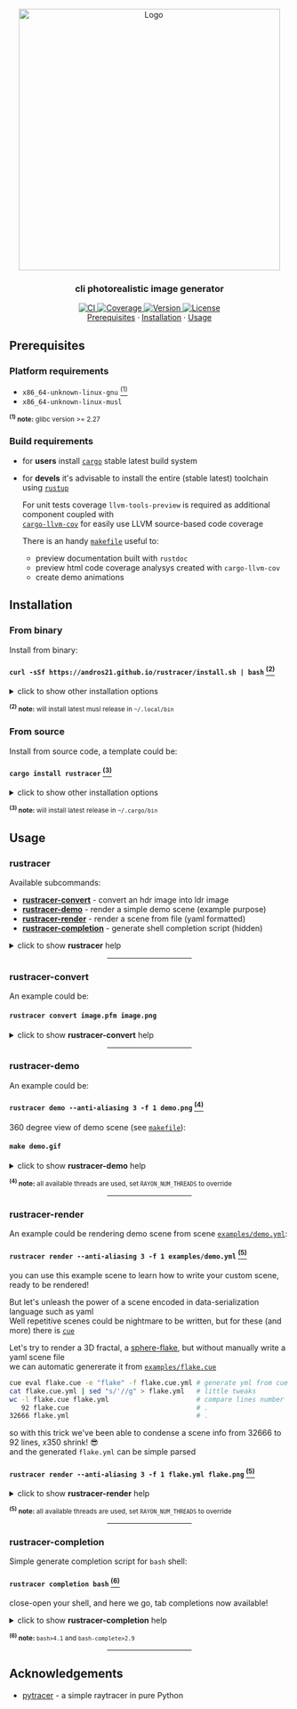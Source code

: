 <!-- PROJECT LOGO -->
<br>
<div align="center">
  <a href="https://github.com/andros21/rustracer">
    <picture>
      <source media="(prefers-color-scheme: dark)" srcset="https://user-images.githubusercontent.com/58751603/176992080-d96e1e43-5309-45cd-968e-76c4ea132dde.png">
      <img src="https://user-images.githubusercontent.com/58751603/176992080-d96e1e43-5309-45cd-968e-76c4ea132dde.png" alt="Logo" width="470">
    </picture>
  </a>
  <h3 style="border-bottom: 0px;">cli photorealistic image generator</h3>
  <a href="https://github.com/andros21/rustracer/actions/workflows/ci.yml">
    <img src="https://img.shields.io/github/workflow/status/andros21/rustracer/CI?style=flat-square&label=ci&logo=github" alt="CI">
  </a>
  <a href="https://github.com/andros21/rustracer/actions/workflows/ci.yml">
    <img src="https://img.shields.io/endpoint?url=https://gist.githubusercontent.com/andros21/0e20cd331d0800e3299298a3868aab7a/raw/rustracer__master.json" alt="Coverage">
  </a>
  <a href="https://github.com/andros21/rustracer/releases">
    <img src="https://img.shields.io/github/v/release/andros21/rustracer?color=orange&&sort=semver&style=flat-square" alt="Version">
  </a>
  <a href="https://github.com/andros21/rustracer/blob/master/LICENSE">
    <img src="https://img.shields.io/github/license/andros21/rustracer?color=blue&style=flat-square" alt="License">
  </a>
  <div align="center">
    <a href="#prerequisites">Prerequisites</a>
    ·
    <a href="#installation">Installation</a>
    ·
    <a href="#usage">Usage</a>
  </div>
</div>

## Prerequisites

### Platform requirements

* `x86_64-unknown-linux-gnu` <a href="#note1"><sup>(1)</sup></a>
* `x86_64-unknown-linux-musl`

<p id="note1"><sub><strong><sup>(1)</sup> note:</strong> glibc version >= 2.27</sub></p>

### Build requirements

* for **users** install [`cargo`](https://github.com/rust-lang/cargo/) stable latest build system

* for **devels** it's advisable to install the entire (stable latest) toolchain using [`rustup`](https://www.rust-lang.org/tools/install)

   For unit tests coverage `llvm-tools-preview` is required as additional component coupled with\
   [`cargo-llvm-cov`](https://github.com/taiki-e/cargo-llvm-cov) for easily use LLVM source-based code coverage

  There is an handy [`makefile`](https://github.com/andros21/rustracer/blob/master/makefile) useful to:
    + preview documentation built with `rustdoc`
    + preview html code coverage analysys created with `cargo-llvm-cov`
    + create demo animations

## Installation

### From binary

Install from binary:

#### `curl -sSf https://andros21.github.io/rustracer/install.sh | bash` <a href="#note2"><sup>(2)</sup></a>

<details>
<summary>click to show other installation options</summary>

```bash
## Install the latest version `gnu` variant in `~/.rustracer/bin`
export PREFIX='~/.rustracer/'
curl -sSf https://andros21.github.io/rustracer/install.sh | bash -s -- gnu

## Install the `0.4.0` version `musl` variant in `~/.rustracer/bin`
export PREFIX='~/.rustracer/'
curl -sSf https://andros21.github.io/rustracer/install.sh | bash -s -- musl 0.4.0
```
</details>

<p id="note2"><sub><strong><sup>(2)</sup> note:</strong> will install latest musl release in <code>~/.local/bin</code></sub></p>

### From source

Install from source code, a template could be:

#### `cargo install rustracer` <a href="#note3"><sup>(3)</sup></a>

<details>
<summary>click to show other installation options</summary>

```bash
## Install the latest version using `Cargo.lock` in `~/.rustracer/bin`
export PREFIX='~/.rustracer/'
cargo install --locked --root $PREFIX rustracer

## Install the `0.4.0` version in `~/.rustracer/bin`
export VER='0.4.0'
export PREFIX='~/.rustracer/'
cargo install --root $PREFIX --version $VER rustracer
```
</details>

<p id="note3"><sub><strong><sup>(3)</sup> note:</strong> will install latest release in <code>~/.cargo/bin</code></sub></p>

## Usage

### rustracer

Available subcommands:

* [**rustracer-convert**](#rustracer-convert) - convert an hdr image into ldr image
* [**rustracer-demo**](#rustracer-demo) - render a simple demo scene (example purpose)
* [**rustracer-render**](#rustracer-render) - render a scene from file (yaml formatted)
* [**rustracer-completion**](#rustracer-completion) - generate shell completion script (hidden)

<details>
<summary>click to show <strong>rustracer</strong> help</summary>

```console
rustracer 0.4.0
cli photorealistic image generator

USAGE:
    rustracer <SUBCOMMAND>

OPTIONS:
    -h, --help       Print help information
    -V, --version    Print version information

SUBCOMMANDS:
    convert    Convert HDR (pfm) image to LDR (ff|png) image
    demo       Render a demo scene (hard-coded in main)
    render     Render a scene from file
```
</details>

<div align="center"> <hr width="30%"> </div>

### rustracer-convert

An example could be:

#### `rustracer convert image.pfm image.png`

<details>
<summary>click to show <strong>rustracer-convert</strong> help</summary>

```console
rustracer-convert 0.4.0
Convert HDR (pfm) image to LDR (ff|png) image

USAGE:
    rustracer convert [OPTIONS] <HDR> <LDR>

ARGS:
    <HDR>    Input pfm image
    <LDR>    Output image [possible formats: ff, png]

OPTIONS:
    -f, --factor <FACTOR>    Normalization factor [default: 0.2]
    -g, --gamma <GAMMA>      Gamma parameter [default: 1.0]
    -h, --help               Print help information
    -v, --verbose            Print stdout information
    -V, --version            Print version information
```
</details>

<div align="center"> <hr width="30%"> </div>

### rustracer-demo

An example could be:

#### `rustracer demo --anti-aliasing 3 -f 1 demo.png` <a href="#note4"><sup>(4)</sup></a>

360 degree view of demo scene (see [`makefile`](https://github.com/andros21/rustracer/blob/master/makefile)):

#### `make demo.gif`

<details>
<summary>click to show <strong>rustracer-demo</strong> help</summary>

```console
rustracer-demo 0.4.0
Render a demo scene (hard-coded in main)

USAGE:
    rustracer demo [OPTIONS] <OUTPUT>

ARGS:
    <OUTPUT>    Output image [possible formats: ff, png]

OPTIONS:
    -a, --algorithm <ALGORITHM>            Rendering algorithm [default: pathtracer] [possible values: onoff, flat,
                                           pathtracer]
        --angle-deg <ANGLE_DEG>            View angle (in degrees) [default: 0.0]
        --anti-aliasing <ANTI_ALIASING>    Anti-aliasing level [default: 1]
    -f, --factor <FACTOR>                  Normalization factor [default: 0.2]
    -g, --gamma <GAMMA>                    Gamma parameter [default: 1.0]
    -h, --help                             Print help information
        --height <HEIGHT>                  Image height [default: 480]
        --init-seq <INIT_SEQ>              Identifier of the random sequence (positive number) [default: 45]
        --init-state <INIT_STATE>          Initial random seed (positive number) [default: 45]
    -m, --max-depth <MAX_DEPTH>            Maximum depth [default: 3]
    -n, --num-of-rays <NUM_OF_RAYS>        Number of rays [default: 10]
        --orthogonal                       Use orthogonal camera instead of perspective camera
        --output-pfm                       Output also hdr image
    -v, --verbose                          Print stdout information
    -V, --version                          Print version information
        --width <WIDTH>                    Image width [default: 640]

```
</details>

<p id="note4"><sub><strong><sup>(4)</sup> note:</strong> all available threads are used, set <code>RAYON_NUM_THREADS</code> to override</sub></p>

<div align="center"> <hr width="30%"> </div>

### rustracer-render

An example could be rendering demo scene from scene [`examples/demo.yml`](https://github.com/andros21/rustracer/blob/master/examples/demo.yml):

#### `rustracer render --anti-aliasing 3 -f 1 examples/demo.yml` <a href="#note5"><sup>(5)</sup></a>

you can use this example scene to learn how to write your custom scene, ready to be rendered!

But let's unleash the power of a scene encoded in data-serialization language such as yaml\
Well repetitive scenes could be nightmare to be written, but for these (and more) there is [`cue`](https://github.com/cue-lang/cue)

Let's try to render a 3D fractal, a [sphere-flake](https://en.wikipedia.org/wiki/Koch_snowflake), but without manually write a yaml scene file\
we can automatic genererate it from [`examples/flake.cue`](https://github.com/andros21/rustracer/blob/master/examples/flake.cue)

```bash
cue eval flake.cue -e "flake" -f flake.cue.yml # generate yml from cue
cat flake.cue.yml | sed "s/'//g" > flake.yml   # little tweaks
wc -l flake.cue flake.yml                      # compare lines number
   92 flake.cue                                # .
32666 flake.yml                                # .
```
so with this trick we've been able to condense a scene info from 32666 to 92 lines, x350 shrink! :sunglasses:\
and the generated `flake.yml` can be simple parsed

#### `rustracer render --anti-aliasing 3 -f 1 flake.yml flake.png` <a href="#note5"><sup>(5)</sup></a>

<details>
<summary>click to show <strong>rustracer-render</strong> help</summary>

```console
rustracer-render 0.4.0
Render a scene from file

USAGE:
    rustracer render [OPTIONS] <INPUT> <OUTPUT>

ARGS:
    <INPUT>     Input scene file
    <OUTPUT>    Output image [possible formats: ff, png]

OPTIONS:
    -a, --algorithm <ALGORITHM>            Rendering algorithm [default: pathtracer] [possible values: onoff, flat,
                                           pathtracer]
        --angle-deg <ANGLE_DEG>            View angle (in degrees) [default: 0.0]
        --anti-aliasing <ANTI_ALIASING>    Anti-aliasing level [default: 1]
    -f, --factor <FACTOR>                  Normalization factor [default: 0.2]
    -g, --gamma <GAMMA>                    Gamma parameter [default: 1.0]
    -h, --help                             Print help information
        --height <HEIGHT>                  Image height [default: 480]
        --init-seq <INIT_SEQ>              Identifier of the random sequence (positive number) [default: 45]
        --init-state <INIT_STATE>          Initial random seed (positive number) [default: 45]
    -m, --max-depth <MAX_DEPTH>            Maximum depth [default: 3]
    -n, --num-of-rays <NUM_OF_RAYS>        Number of rays [default: 10]
        --output-pfm                       Output also hdr image
    -v, --verbose                          Print stdout information
    -V, --version                          Print version information
        --width <WIDTH>                    Image width [default: 640]

```
</details>

<p id="note5"><sub><strong><sup>(5)</sup> note:</strong> all available threads are used, set <code>RAYON_NUM_THREADS</code> to override</sub></p>

<div align="center"> <hr width="30%"> </div>

### rustracer-completion

Simple generate completion script for `bash` shell:

#### `rustracer completion bash` <a href="#note6"><sup>(6)</sup></a>

close-open your shell, and here we go, tab completions now available!

<details>
<summary>click to show <strong>rustracer-completion</strong> help</summary>

```console
rustracer-completion 0.4.0
Generate shell completion script

USAGE:
    rustracer completion [OPTIONS] <SHELL>

ARGS:
    <SHELL>    Shell to generate script for [possible values: bash, fish, zsh]

OPTIONS:
    -h, --help               Print help information
    -o, --output <OUTPUT>    Specify output script file
    -V, --version            Print version information

```
</details>

<p id="note6"><sub><strong><sup>(6)</sup> note:</strong> <code>bash>4.1</code> and <code>bash-complete>2.9</code></sub></p>

<div align="center"> <hr width="30%"> </div>

## Acknowledgements

* [pytracer](https://github.com/ziotom78/pytracer) - a simple raytracer in pure Python
